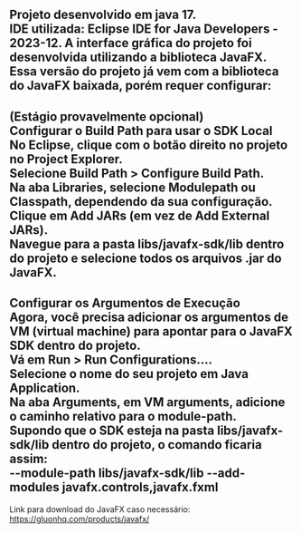 Projeto desenvolvido em java 17.  
IDE utilizada: Eclipse IDE for Java Developers - 2023-12.
A interface gráfica do projeto foi desenvolvida utilizando a biblioteca JavaFX.  
Essa versão do projeto já vem com a biblioteca do JavaFX baixada, porém requer configurar:
--------------------------------------------------------------------------------------------------------------
(Estágio provavelmente opcional)  
Configurar o Build Path para usar o SDK Local  
No Eclipse, clique com o botão direito no projeto no Project Explorer.  
Selecione Build Path > Configure Build Path.  
Na aba Libraries, selecione Modulepath ou Classpath, dependendo da sua configuração.  
Clique em Add JARs (em vez de Add External JARs).  
Navegue para a pasta libs/javafx-sdk/lib dentro do projeto e selecione todos os arquivos .jar do JavaFX.
--------------------------------------------------------------------------------------------------------------
Configurar os Argumentos de Execução  
Agora, você precisa adicionar os argumentos de VM (virtual machine) para apontar para o JavaFX SDK dentro do projeto.  
Vá em Run > Run Configurations....  
Selecione o nome do seu projeto em Java Application.  
Na aba Arguments, em VM arguments, adicione o caminho relativo para o module-path.  
Supondo que o SDK esteja na pasta libs/javafx-sdk/lib dentro do projeto, o comando ficaria assim:  
--module-path libs/javafx-sdk/lib --add-modules javafx.controls,javafx.fxml  
--------------------------------------------------------------------------------------------------------------
Link para download do JavaFX caso necessário:  
https://gluonhq.com/products/javafx/
